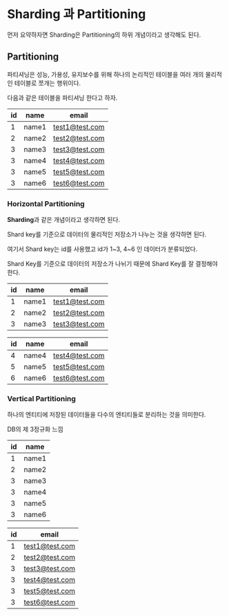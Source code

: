 # Sharding 과 Partitioning

먼저 요약하자면 Sharding은 Partitioning의 하위 개념이라고 생각해도 된다.

## Partitioning

파티셔닝은 성능, 가용성, 유지보수를 위해 하나의 논리적인 테이블을 여러 개의 물리적인 테이블로 쪼개는 행위이다.

다음과 같은 테이블을 파티셔닝 한다고 하자.

| id   | name  | email          |
| ---- | ----- | -------------- |
| 1    | name1 | test1@test.com |
| 2    | name2 | test2@test.com |
| 3    | name3 | test3@test.com |
| 3    | name4 | test4@test.com |
| 3    | name5 | test5@test.com |
| 3    | name6 | test6@test.com |


### Horizontal Partitioning

**Sharding**과 같은 개념이라고 생각하면 된다.

Shard key를 기준으로 데이터의 물리적인 저장소가 나누는 것을 생각하면 된다.

여기서 Shard key는 id를 사용했고 id가 1~3, 4~6 인 데이터가 분류되었다.

Shard Key를 기준으로 데이터의 저장소가 나뉘기 때문에 Shard Key를 잘 결정해야 한다.

| id   | name  | email          |
| ---- | ----- | -------------- |
| 1    | name1 | test1@test.com |
| 2    | name2 | test2@test.com |
| 3    | name3 | test3@test.com |

| id   | name  | email          |
| ---- | ----- | -------------- |
| 4    | name4 | test4@test.com |
| 5    | name5 | test5@test.com |
| 6    | name6 | test6@test.com |

### Vertical Partitioning

하나의 엔티티에 저장된 데이터들을 다수의 엔티티들로 분리하는 것을 의미한다.

DB의 제 3정규화 느낌


| id   | name  |
| ---- | ----- |
| 1    | name1 |
| 2    | name2 |
| 3    | name3 |
| 3    | name4 |
| 3    | name5 |
| 3    | name6 |


| id   | email          |
| ---- | -------------- |
| 1    | test1@test.com |
| 2    | test2@test.com |
| 3    | test3@test.com |
| 3    | test4@test.com |
| 3    | test5@test.com |
| 3    | test6@test.com |
